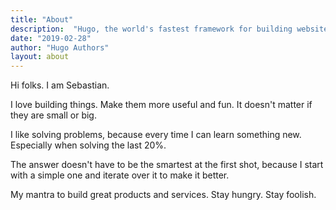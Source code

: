 ```yaml
---
title: "About"
description:  "Hugo, the world's fastest framework for building websites"
date: "2019-02-28"
author: "Hugo Authors"
layout: about
---
```


Hi folks. I am Sebastian.

I love building things. Make them more useful and fun. It doesn't matter if they are small or big.

I like solving problems, because every time I can learn something new. Especially when solving the last 20%.

The answer doesn't have to be the smartest at the first shot, because I start with a simple one and iterate over it to make it better.

My mantra to build great products and services. Stay hungry. Stay foolish.
